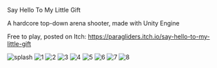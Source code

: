 Say Hello To My Little Gift

A hardcore top-down arena shooter, made with Unity Engine

Free to play, posted on Itch: 
https://paragliders.itch.io/say-hello-to-my-little-gift

![splash](https://github.com/PARAGLIDERS/Say-Hello-To-My-Little-Gift/assets/89397351/ebbb7eb8-9092-47f2-b492-5c50e3444804)
![1](https://github.com/PARAGLIDERS/Say-Hello-To-My-Little-Gift/assets/89397351/66a8fb4f-e4d0-4e16-b16e-0cc65023e67d)
![2](https://github.com/PARAGLIDERS/Say-Hello-To-My-Little-Gift/assets/89397351/bd2831be-871f-4a74-8ee5-fc2a2b53eba8)
![3](https://github.com/PARAGLIDERS/Say-Hello-To-My-Little-Gift/assets/89397351/3f33dde7-4b87-4cdd-b7c6-49ba20f07381)
![4](https://github.com/PARAGLIDERS/Say-Hello-To-My-Little-Gift/assets/89397351/ad2c16ea-432a-4c9b-810d-93666ddabc37)
![5](https://github.com/PARAGLIDERS/Say-Hello-To-My-Little-Gift/assets/89397351/bca75da9-370f-415b-bfb7-a69210ac85a8)
![6](https://github.com/PARAGLIDERS/Say-Hello-To-My-Little-Gift/assets/89397351/5da2150a-fd2b-4337-a62c-889c3a8074ff)
![7](https://github.com/PARAGLIDERS/Say-Hello-To-My-Little-Gift/assets/89397351/9af8b25c-b804-4c50-96df-57e170a92ffd)
![8](https://github.com/PARAGLIDERS/Say-Hello-To-My-Little-Gift/assets/89397351/6bc4e0ec-c02d-4eb8-9d4f-773895787b9c)
